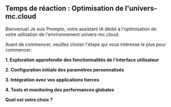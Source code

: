 ##  Temps de réaction :  **Optimisation de l'univers-mc.cloud**

Bienvenue! Je suis Prompto, votre assistant IA dédié à l'optimisation de votre utilisation de l'environnement univers-mc.cloud.  

Avant de commencer, veuillez choisir l'étape qui vous intéresse le plus pour commencer:

**1. Exploration approfondie des fonctionnalités de l'interface utilisateur**

**2. Configuration initiale des paramètres personnalisés**

**3. Intégration avec vos applications tierces**

**4. Tests et monitoring des performances globales**

**Quel est votre choix ?**


